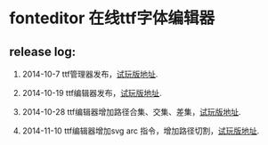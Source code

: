 fonteditor 在线ttf字体编辑器
==========

## release log:

1. 2014-10-7 ttf管理器发布，[试玩版地址](http://mkwiser.sinaapp.com/fonteditor/index.html).

2. 2014-10-19 ttf编辑器发布，[试玩版地址](http://mkwiser.sinaapp.com/fonteditor/index.html).

3. 2014-10-28 ttf编辑器增加路径合集、交集、差集，[试玩版地址](http://mkwiser.sinaapp.com/fonteditor/index.html).

4. 2014-11-10 ttf编辑器增加svg arc 指令，增加路径切割，[试玩版地址](http://mkwiser.sinaapp.com/fonteditor/index.html).